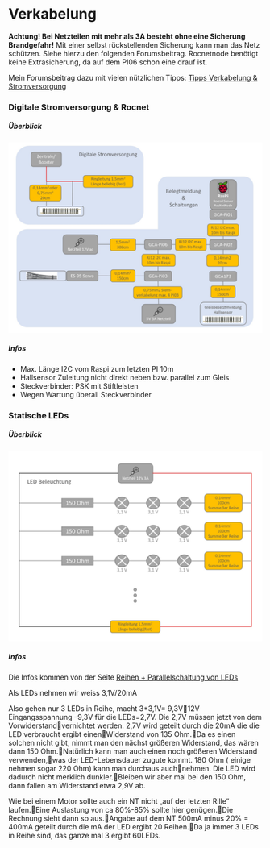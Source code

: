 # Verkabelung
**Achtung! Bei Netzteilen mit mehr als 3A besteht ohne eine Sicherung Brandgefahr!**
Mit einer selbst rückstellenden Sicherung kann man das Netz schützen. Siehe hierzu den folgenden Forumsbeitrag. Rocnetnode benötigt keine Extrasicherung, da auf dem PI06 schon eine drauf ist.  

Mein Forumsbeitrag dazu mit vielen nützlichen Tipps: <a href="https://forum.rocrail.net/viewtopic.php?f=94&t=19416" target="_blank">Tipps Verkabelung & Stromversorgung</a>  
 
### Digitale Stromversorgung & Rocnet
##### Überblick
<a href="../img/ppt/Verkabelung.jpg" target="_blank">![Verkabelung](../img/ppt/Verkabelung.jpg)</a>

##### Infos
* Max. Länge I2C vom Raspi zum letzten PI 10m
* Hallsensor Zuleitung nicht direkt neben bzw. parallel zum Gleis
* Steckverbinder: PSK mit Stiftleisten
* Wegen Wartung überall Steckverbinder

### Statische LEDs
##### Überblick
<a href="../img/ppt/LED_Verkabelung.jpg" target="_blank">![Verkabelung](../img/ppt/LED_Verkabelung.jpg)</a>

##### Infos
Die Infos kommen von der Seite <a href="https://www.ledhilfe.de/viewtopic.php?t=5556" target="_blank">Reihen + Parallelschaltung von LEDs</a>

Als LEDs nehmen wir weiss 3,1V/20mA

Also gehen nur 3 LEDs in Reihe, macht 3*3,1V= 9,3V12V Eingangsspannung –9,3V für die LEDs=2,7V. Die 2,7V müssen jetzt von dem Vorwiderstandvernichtet werden. 2,7V wird geteilt durch die 20mA die die LED verbraucht ergibt einenWiderstand von 135 Ohm.Da es einen solchen nicht gibt, nimmt man den nächst größeren Widerstand, das wären dann 150 Ohm.Natürlich kann man auch einen noch größeren Widerstand verwenden,was der LED-Lebensdauer zugute kommt. 180 Ohm ( einige nehmen sogar 220 Ohm) kann man durchaus auchnehmen. Die LED wird dadurch nicht merklich dunkler.Bleiben wir aber mal bei den 150 Ohm, dann fallen am Widerstand etwa 2,9V ab.

Wie bei einem Motor sollte auch ein NT nicht „auf der letzten Rille“ laufen.Eine Auslastung von ca 80%-85% sollte hier genügen.Die Rechnung sieht dann so aus.Angabe auf dem NT 500mA minus 20% = 400mA geteilt durch die mA der LED ergibt 20 Reihen.Da ja immer 3 LEDs in Reihe sind, das ganze mal 3 ergibt 60LEDs.
